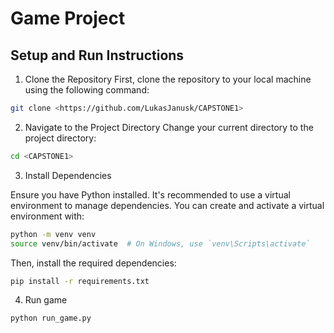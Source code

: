 # Game Project

## Setup and Run Instructions

1. Clone the Repository
First, clone the repository to your local machine using the following command:

```bash
git clone <https://github.com/LukasJanusk/CAPSTONE1>
```

2. Navigate to the Project Directory
Change your current directory to the project directory:
```bash
cd <CAPSTONE1>
```
3. Install Dependencies

Ensure you have Python installed. It's recommended to use a virtual environment to manage dependencies. You can create and activate a virtual environment with:

```bash
python -m venv venv
source venv/bin/activate  # On Windows, use `venv\Scripts\activate`
```

Then, install the required dependencies:
```bash
pip install -r requirements.txt
```

4. Run game
```bash
python run_game.py
```